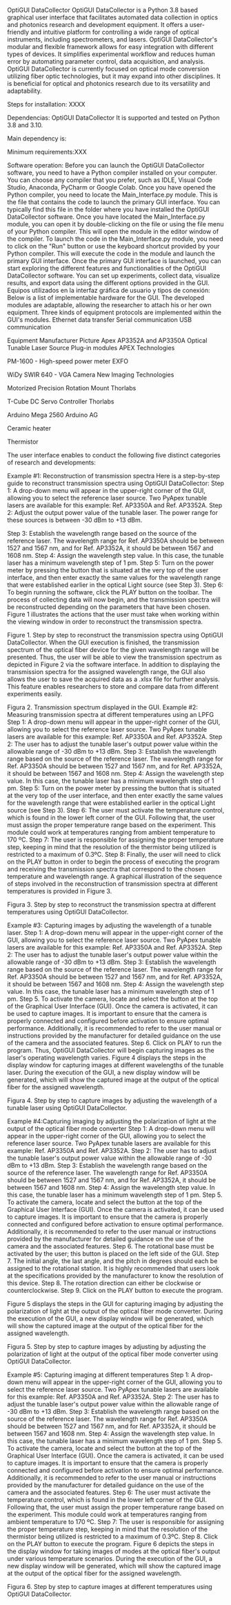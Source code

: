 OptiGUI DataCollector
OptiGUI DataCollector is a Python 3.8 based graphical user interface that facilitates automated data collection in optics and photonics research and development equipment. It offers a user-friendly and intuitive platform for controlling a wide range of optical instruments, including spectrometers, and lasers. OptiGUI DataCollector's modular and flexible framework allows for easy integration with different types of devices. It simplifies experimental workflow and reduces human error by automating parameter control, data acquisition, and analysis. OptiGUI DataCollector is currently focused on optical mode conversion utilizing fiber optic technologies, but it may expand into other disciplines. It is beneficial for optical and photonics research due to its versatility and adaptability.

Steps for installation: XXXX

Dependencias:
OptiGUI DataCollector It is supported and tested on Python 3.8 and 3.10.

Main dependency is:

Minimum requirements:XXX

Software operation:
Before you can launch the OptiGUI DataCollector software, you need to have a Python compiler installed on your computer. You can choose any compiler that you prefer, such as IDLE, Visual Code Studio, Anaconda, PyCharm or Google Colab.
Once you have opened the Python compiler, you need to locate the Main_Interface.py module. This is the file that contains the code to launch the primary GUI interface. You can typically find this file in the folder where you have installed the OptiGUI DataCollector software.
Once you have located the Main_Interface.py module, you can open it by double-clicking on the file or using the file menu of your Python compiler. This will open the module in the editor window of the compiler.
To launch the code in the Main_Interface.py module, you need to click on the "Run" button or use the keyboard shortcut provided by your Python compiler. This will execute the code in the module and launch the primary GUI interface.
Once the primary GUI interface is launched, you can start exploring the different features and functionalities of the OptiGUI DataCollector software. You can set up experiments, collect data, visualize results, and export data using the different options provided in the GUI.
Equipos utilizados en la interfaz gráfica de usuario y tipos de conexión:
Below is a list of implementable hardware for the GUI. The developed modules are adaptable, allowing the researcher to attach his or her own equipment.
Three kinds of equipment protocols are implemented within the GUI's modules.
Ethernet data transfer
Serial communication
USB communication

Equipment
Manufacturer
Picture
Apex AP3352A and AP3350A Optical Tunable Laser Source Plug-in modules
APEX Technologies

PM-1600 -
High-speed power meter
EXFO


WiDy SWIR 640 - VGA Camera
New Imaging Technologies




Motorized Precision Rotation Mount
Thorlabs



T-Cube DC Servo Controller
Thorlabs






Arduino Mega 2560
Arduino AG




Ceramic heater



Thermistor







The user interface enables to conduct the following five distinct categories of research and developments:

Example #1: Reconstruction of transmission spectra
Here is a step-by-step guide to reconstruct transmission spectra using OptiGUI DataCollector:
Step 1: A drop-down menu will appear in the upper-right corner of the GUI, allowing you to select the reference laser source. Two PyApex tunable lasers are available for this example: Ref. AP3350A and Ref. AP3352A.
Step 2: Adjust the output power value of the tunable laser. The power range for these sources is between -30 dBm to +13 dBm.

Step 3: Establish the wavelength range based on the source of the reference laser. The wavelength range for Ref. AP3350A should be between 1527 and 1567 nm, and for Ref. AP3352A, it should be between 1567 and 1608 nm.
Step 4: Assign the wavelength step value. In this case, the tunable laser has a minimum wavelength step of 1 pm.
Step 5: Turn on the power meter by pressing the button that is situated at the very top of the user interface, and then enter exactly the same values for the wavelength range that were established earlier in the optical Light source (see Step 3).
Step 6: To begin running the software, click the PLAY button on the toolbar. The process of collecting data will now begin, and the transmission spectra will be reconstructed depending on the parameters that have been chosen.
Figure 1 illustrates the actions that the user must take when working within the viewing window in order to reconstruct the transmission spectra.

Figure 1. Step by step to reconstruct the transmission spectra using OptiGUI DataCollector.
When the GUI execution is finished, the transmission spectrum of the optical fiber device for the given wavelength range will be presented. Thus, the user will be able to view the transmission spectrum as depicted in Figure 2 via the software interface.
In addition to displaying the transmission spectra for the assigned wavelength range, the GUI also allows the user to save the acquired data as a .xlsx file for further analysis. This feature enables researchers to store and compare data from different experiments easily. 



Figura 2. Transmission spectrum displayed in the GUI.
Example #2: Measuring transmission spectra at different temperatures using an LPFG
Step 1: A drop-down menu will appear in the upper-right corner of the GUI, allowing you to select the reference laser source. Two PyApex tunable lasers are available for this example: Ref. AP3350A and Ref. AP3352A.
Step 2: The user has to adjust the tunable laser's output power value within the allowable range of -30 dBm to +13 dBm.
Step 3: Establish the wavelength range based on the source of the reference laser. The wavelength range for Ref. AP3350A should be between 1527 and 1567 nm, and for Ref. AP3352A, it should be between 1567 and 1608 nm.
Step 4: Assign the wavelength step value. In this case, the tunable laser has a minimum wavelength step of 1 pm.
Step 5: Turn on the power meter by pressing the button that is situated at the very top of the user interface, and then enter exactly the same values for the wavelength range that were established earlier in the optical Light source (see Step 3).
Step 6: The user must activate the temperature control, which is found in the lower left corner of the GUI. Following that, the user must assign the proper temperature range based on the experiment. This module could work at temperatures ranging from ambient temperature to 170 ºC.
Step 7: The user is responsible for assigning the proper temperature step, keeping in mind that the resolution of the thermistor being utilized is restricted to a maximum of 0.3ºC.
Step 8: Finally, the user will need to click on the PLAY button in order to begin the process of executing the program and receiving the transmission spectra that correspond to the chosen temperature and wavelength range.
A graphical illustration of the sequence of steps involved in the reconstruction of transmission spectra at different temperatures is provided in Figure 3. 

Figura 3. Step by step to reconstruct the transmission spectra at different temperatures using OptiGUI DataCollector.

Example #3: Capturing images by adjusting the wavelength of a tunable laser.
Step 1: A drop-down menu will appear in the upper-right corner of the GUI, allowing you to select the reference laser source. Two PyApex tunable lasers are available for this example: Ref. AP3350A and Ref. AP3352A.
Step 2: The user has to adjust the tunable laser's output power value within the allowable range of -30 dBm to +13 dBm.
Step 3: Establish the wavelength range based on the source of the reference laser. The wavelength range for Ref. AP3350A should be between 1527 and 1567 nm, and for Ref. AP3352A, it should be between 1567 and 1608 nm.
Step 4: Assign the wavelength step value. In this case, the tunable laser has a minimum wavelength step of 1 pm.
Step 5. To activate the camera, locate and select the button at the top of the Graphical User Interface (GUI). Once the camera is activated, it can be used to capture images. It is important to ensure that the camera is properly connected and configured before activation to ensure optimal performance. Additionally, it is recommended to refer to the user manual or instructions provided by the manufacturer for detailed guidance on the use of the camera and the associated features.
Step 6.  Click on PLAY to run the program. Thus, OptiGUI DataCollector will begin capturing images as the laser's operating wavelength varies.
Figure 4 displays the steps in the display window for capturing images at different wavelengths of the tunable laser. During the execution of the GUI, a new display window will be generated, which will show the captured image at the output of the optical fiber for the assigned wavelength. 

Figura 4. Step by step to capture images by adjusting the wavelength of a tunable laser using OptiGUI DataCollector.


Example #4:Capturing imaging by adjusting the polarization of light at the output of the optical fiber mode converter 
Step 1: A drop-down menu will appear in the upper-right corner of the GUI, allowing you to select the reference laser source. Two PyApex tunable lasers are available for this example: Ref. AP3350A and Ref. AP3352A.
Step 2: The user has to adjust the tunable laser's output power value within the allowable range of -30 dBm to +13 dBm.
Step 3: Establish the wavelength range based on the source of the reference laser. The wavelength range for Ref. AP3350A should be between 1527 and 1567 nm, and for Ref. AP3352A, it should be between 1567 and 1608 nm.
Step 4: Assign the wavelength step value. In this case, the tunable laser has a minimum wavelength step of 1 pm.
Step 5. To activate the camera, locate and select the button at the top of the Graphical User Interface (GUI). Once the camera is activated, it can be used to capture images. It is important to ensure that the camera is properly connected and configured before activation to ensure optimal performance. Additionally, it is recommended to refer to the user manual or instructions provided by the manufacturer for detailed guidance on the use of the camera and the associated features.
Step 6. The rotational base must be activated by the user; this button is placed on the left side of the GUI.
Step 7. The initial angle, the last angle, and the pitch in degrees should each be assigned to the rotational station. It is highly recommended that users look at the specifications provided by the manufacturer to know the resolution of this device.
Step 8. The rotation direction can either be clockwise or counterclockwise.
Step 9.  Click on the PLAY button to execute the program.

Figure 5 displays the steps in the GUI for capturing imaging by adjusting the polarization of light at the output of the optical fiber mode converter. During the execution of the GUI, a new display window will be generated, which will show the captured image at the output of the optical fiber for the assigned wavelength.


Figura 5. Step by step to capture images by adjusting by adjusting the polarization of light at the output of the optical fiber mode converter using OptiGUI DataCollector.


Example #5: Capturing imaging at different temperatures
Step 1: A drop-down menu will appear in the upper-right corner of the GUI, allowing you to select the reference laser source. Two PyApex tunable lasers are available for this example: Ref. AP3350A and Ref. AP3352A.
Step 2: The user has to adjust the tunable laser's output power value within the allowable range of -30 dBm to +13 dBm.
Step 3: Establish the wavelength range based on the source of the reference laser. The wavelength range for Ref. AP3350A should be between 1527 and 1567 nm, and for Ref. AP3352A, it should be between 1567 and 1608 nm.
Step 4: Assign the wavelength step value. In this case, the tunable laser has a minimum wavelength step of 1 pm.
Step 5. To activate the camera, locate and select the button at the top of the Graphical User Interface (GUI). Once the camera is activated, it can be used to capture images. It is important to ensure that the camera is properly connected and configured before activation to ensure optimal performance. Additionally, it is recommended to refer to the user manual or instructions provided by the manufacturer for detailed guidance on the use of the camera and the associated features.
Step 6: The user must activate the temperature control, which is found in the lower left corner of the GUI. Following that, the user must assign the proper temperature range based on the experiment. This module could work at temperatures ranging from ambient temperature to 170 ºC.
Step 7: The user is responsible for assigning the proper temperature step, keeping in mind that the resolution of the thermistor being utilized is restricted to a maximum of 0.3ºC.
Step 8.  Click on the PLAY button to execute the program.
Figure 6 depicts the steps in the display window for taking images of modes at the optical fiber's output under various temperature scenarios. During the execution of the GUI, a new display window will be generated, which will show the captured image at the output of the optical fiber for the assigned wavelength. 


Figura 6. Step by step to capture images at different temperatures using OptiGUI DataCollector.
